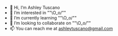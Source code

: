 - 👋 Hi, I’m Ashley Tuscano
- 👀 I’m interested in ""\O_o/""
- 🌱 I’m currently learning ""\O_o/""
- 💞️ I’m looking to collaborate on ""\O_o/""
- 📫 You can reach me at ashleytuscano@gmail.com

<!---
AshleyTuscano/AshleyTuscano is a ✨ special ✨ repository because its `README.md` (this file) appears on your GitHub profile.
You can click the Preview link to take a look at your changes.
--->

